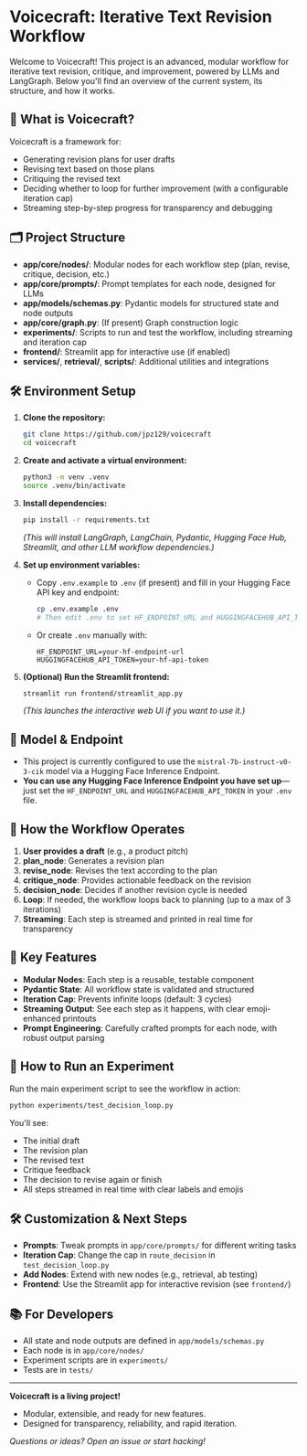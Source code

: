 # Voicecraft: Iterative Text Revision Workflow

Welcome to Voicecraft! This project is an advanced, modular workflow for iterative text revision, critique, and improvement, powered by LLMs and LangGraph. Below you'll find an overview of the current system, its structure, and how it works.

## 🚦 What is Voicecraft?
Voicecraft is a framework for:
- Generating revision plans for user drafts
- Revising text based on those plans
- Critiquing the revised text
- Deciding whether to loop for further improvement (with a configurable iteration cap)
- Streaming step-by-step progress for transparency and debugging

## 🗂️ Project Structure
- **app/core/nodes/**: Modular nodes for each workflow step (plan, revise, critique, decision, etc.)
- **app/core/prompts/**: Prompt templates for each node, designed for LLMs
- **app/models/schemas.py**: Pydantic models for structured state and node outputs
- **app/core/graph.py**: (If present) Graph construction logic
- **experiments/**: Scripts to run and test the workflow, including streaming and iteration cap
- **frontend/**: Streamlit app for interactive use (if enabled)
- **services/**, **retrieval/**, **scripts/**: Additional utilities and integrations

## 🛠️ Environment Setup

1. **Clone the repository:**
   ```bash
   git clone https://github.com/jpz129/voicecraft
   cd voicecraft
   ```
2. **Create and activate a virtual environment:**
   ```bash
   python3 -m venv .venv
   source .venv/bin/activate
   ```
3. **Install dependencies:**
   ```bash
   pip install -r requirements.txt
   ```
   *(This will install LangGraph, LangChain, Pydantic, Hugging Face Hub, Streamlit, and other LLM workflow dependencies.)*

4. **Set up environment variables:**
   - Copy `.env.example` to `.env` (if present) and fill in your Hugging Face API key and endpoint:
     ```bash
     cp .env.example .env
     # Then edit .env to set HF_ENDPOINT_URL and HUGGINGFACEHUB_API_TOKEN
     ```
   - Or create `.env` manually with:
     ```env
     HF_ENDPOINT_URL=your-hf-endpoint-url
     HUGGINGFACEHUB_API_TOKEN=your-hf-api-token
     ```

5. **(Optional) Run the Streamlit frontend:**
   ```bash
   streamlit run frontend/streamlit_app.py
   ```
   *(This launches the interactive web UI if you want to use it.)*

## 🤖 Model & Endpoint
- This project is currently configured to use the `mistral-7b-instruct-v0-3-cik` model via a Hugging Face Inference Endpoint.
- **You can use any Hugging Face Inference Endpoint you have set up**—just set the `HF_ENDPOINT_URL` and `HUGGINGFACEHUB_API_TOKEN` in your `.env` file.

## 🔄 How the Workflow Operates
1. **User provides a draft** (e.g., a product pitch)
2. **plan_node**: Generates a revision plan
3. **revise_node**: Revises the text according to the plan
4. **critique_node**: Provides actionable feedback on the revision
5. **decision_node**: Decides if another revision cycle is needed
6. **Loop**: If needed, the workflow loops back to planning (up to a max of 3 iterations)
7. **Streaming**: Each step is streamed and printed in real time for transparency

## 🧩 Key Features
- **Modular Nodes**: Each step is a reusable, testable component
- **Pydantic State**: All workflow state is validated and structured
- **Iteration Cap**: Prevents infinite loops (default: 3 cycles)
- **Streaming Output**: See each step as it happens, with clear emoji-enhanced printouts
- **Prompt Engineering**: Carefully crafted prompts for each node, with robust output parsing

## 🧪 How to Run an Experiment
Run the main experiment script to see the workflow in action:

```bash
python experiments/test_decision_loop.py
```

You'll see:
- The initial draft
- The revision plan
- The revised text
- Critique feedback
- The decision to revise again or finish
- All steps streamed in real time with clear labels and emojis

## 🛠️ Customization & Next Steps
- **Prompts**: Tweak prompts in `app/core/prompts/` for different writing tasks
- **Iteration Cap**: Change the cap in `route_decision` in `test_decision_loop.py`
- **Add Nodes**: Extend with new nodes (e.g., retrieval, ab testing)
- **Frontend**: Use the Streamlit app for interactive revision (see `frontend/`)

## 📚 For Developers
- All state and node outputs are defined in `app/models/schemas.py`
- Each node is in `app/core/nodes/`
- Experiment scripts are in `experiments/`
- Tests are in `tests/`

---

**Voicecraft is a living project!**
- Modular, extensible, and ready for new features.
- Designed for transparency, reliability, and rapid iteration.

_Questions or ideas? Open an issue or start hacking!_
